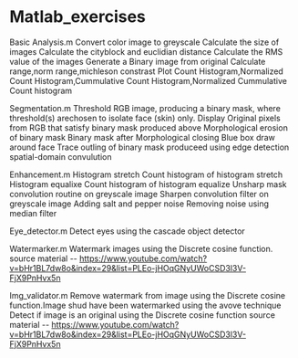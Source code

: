 # Matlab_exercises

Basic Analysis.m
  Convert color image to greyscale
  Calculate the size of images
  Calculate the cityblock and euclidian distance
  Calculate the RMS value of the images
  Generate a Binary image from original
  Calculate range,norm range,michleson constrast
  Plot Count Histogram,Normalized Count Histogram,Cummulative Count Histogram,Normalized Cummulative Count histogram
  
Segmentation.m
  Threshold RGB image,	producing	a	binary	mask, where	threshold(s) arechosen	to	isolate	face	(skin)	only.
  Display Original	pixels	from	RGB that satisfy	binary	mask	produced	above
  Morphological erosion of binary mask
  Binary mask after Morphological closing
  Blue box draw around face
  Trace outling of binary mask produceed using edge detection spatial-domain convulution

Enhancement.m
  Histogram stretch
  Count histogram of histogram stretch
  Histogram equalixe
  Count histogram of histogram equalize
  Unsharp mask convolution routine on  greyscale image
  Sharpen convolution filter on greyscale image
  Adding salt and pepper noise
  Removing noise using median filter

Eye_detector.m
  Detect eyes using the cascade object detector
  
 Watermarker.m
  Watermark images using the Discrete cosine function.
  source material -- https://www.youtube.com/watch?v=bHr1BL7dw8o&index=29&list=PLEo-jHOqGNyUWoCSD3l3V-FjX9PnHvx5n
 
 Img_validator.m
  Remove watermark from image using the Discrete cosine function.Image shud have been watermarked using the avove technique
  Detect if image is an original using the Discrete cosine function
  source material -- https://www.youtube.com/watch?v=bHr1BL7dw8o&index=29&list=PLEo-jHOqGNyUWoCSD3l3V-FjX9PnHvx5n
